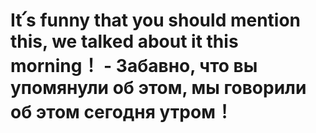 # It՛s funny that you should mention this, we talked about it this morning！ - Забавно, что вы упомянули об этом, мы говорили об этом сегодня утром！
